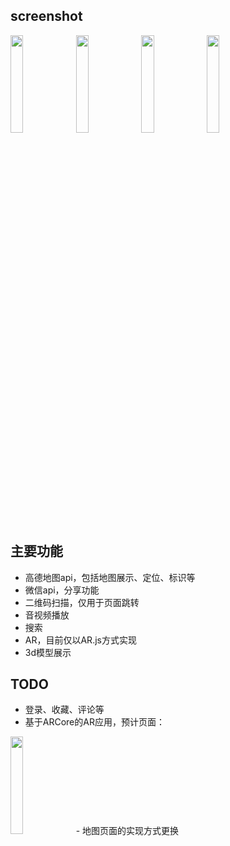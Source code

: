 ## screenshot

<div width="100%" display="flex" >
	<image width="20%" src="https://raw.githubusercontent.com/UI-Mario/RNmap/master/screenshot/home.jpg"/>
	<image width="20%" src="https://raw.githubusercontent.com/UI-Mario/RNmap/master/screenshot/list.jpg"/>
	<image width="20%" src="https://raw.githubusercontent.com/UI-Mario/RNmap/master/screenshot/detail.jpg"/>
	<image width="20%" src="https://raw.githubusercontent.com/UI-Mario/RNmap/master/screenshot/search.jpg"/>
</div>

## 主要功能

- 高德地图api，包括地图展示、定位、标识等
- 微信api，分享功能
- 二维码扫描，仅用于页面跳转
- 音视频播放
- 搜索
- AR，目前仅以AR.js方式实现
- 3d模型展示

## TODO

- 登录、收藏、评论等
- 基于ARCore的AR应用，预计页面：
<image width="20%" src="https://raw.githubusercontent.com/UI-Mario/RNmap/master/screenshot/geoar.gif"/>
- 地图页面的实现方式更换

